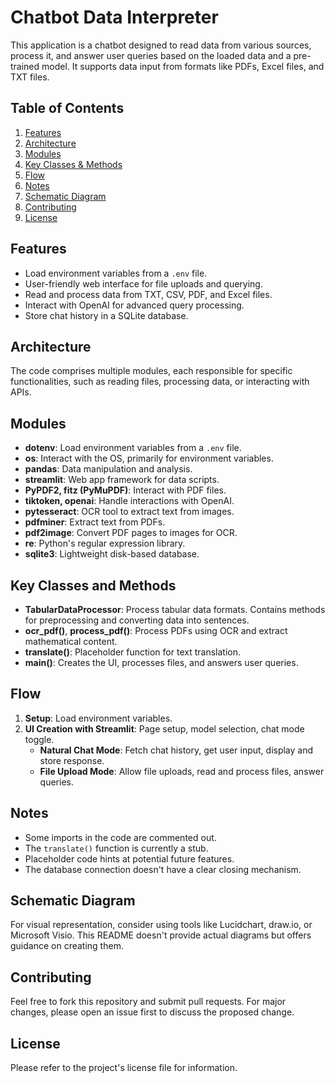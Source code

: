 # Chatbot Data Interpreter

This application is a chatbot designed to read data from various sources, process it, and answer user queries based on the loaded data and a pre-trained model. It supports data input from formats like PDFs, Excel files, and TXT files.

## Table of Contents

1. [Features](#features)
2. [Architecture](#architecture)
3. [Modules](#modules)
4. [Key Classes & Methods](#key-classes-and-methods)
5. [Flow](#flow)
6. [Notes](#notes)
7. [Schematic Diagram](#schematic-diagram)
8. [Contributing](#contributing)
9. [License](#license)

## Features

- Load environment variables from a `.env` file.
- User-friendly web interface for file uploads and querying.
- Read and process data from TXT, CSV, PDF, and Excel files.
- Interact with OpenAI for advanced query processing.
- Store chat history in a SQLite database.

## Architecture

The code comprises multiple modules, each responsible for specific functionalities, such as reading files, processing data, or interacting with APIs.

## Modules

- **dotenv**: Load environment variables from a `.env` file.
- **os**: Interact with the OS, primarily for environment variables.
- **pandas**: Data manipulation and analysis.
- **streamlit**: Web app framework for data scripts.
- **PyPDF2, fitz (PyMuPDF)**: Interact with PDF files.
- **tiktoken, openai**: Handle interactions with OpenAI.
- **pytesseract**: OCR tool to extract text from images.
- **pdfminer**: Extract text from PDFs.
- **pdf2image**: Convert PDF pages to images for OCR.
- **re**: Python's regular expression library.
- **sqlite3**: Lightweight disk-based database.

## Key Classes and Methods

- **TabularDataProcessor**: Process tabular data formats. Contains methods for preprocessing and converting data into sentences.
- **ocr_pdf()**, **process_pdf()**: Process PDFs using OCR and extract mathematical content.
- **translate()**: Placeholder function for text translation.
- **main()**: Creates the UI, processes files, and answers user queries.

## Flow

1. **Setup**: Load environment variables.
2. **UI Creation with Streamlit**: Page setup, model selection, chat mode toggle.
   - **Natural Chat Mode**: Fetch chat history, get user input, display and store response.
   - **File Upload Mode**: Allow file uploads, read and process files, answer queries.
  
## Notes

- Some imports in the code are commented out.
- The `translate()` function is currently a stub.
- Placeholder code hints at potential future features.
- The database connection doesn't have a clear closing mechanism.

## Schematic Diagram

For visual representation, consider using tools like Lucidchart, draw.io, or Microsoft Visio. This README doesn't provide actual diagrams but offers guidance on creating them.

## Contributing

Feel free to fork this repository and submit pull requests. For major changes, please open an issue first to discuss the proposed change.

## License

Please refer to the project's license file for information.
